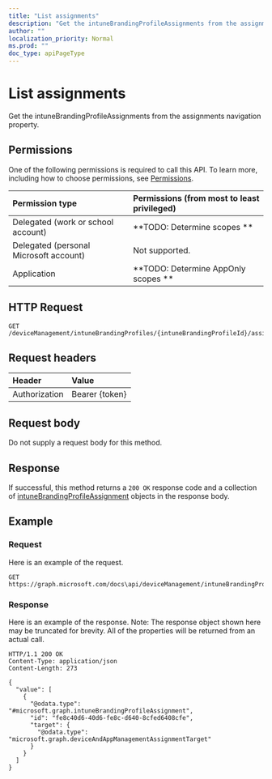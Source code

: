 ```yaml
---
title: "List assignments"
description: "Get the intuneBrandingProfileAssignments from the assignments navigation property."
author: ""
localization_priority: Normal
ms.prod: ""
doc_type: apiPageType
---
```


# List assignments

Get the intuneBrandingProfileAssignments from the assignments navigation property.

## Permissions
One of the following permissions is required to call this API. To learn more, including how to choose permissions, see [Permissions](/concepts/permissions-reference.md).

|Permission type|Permissions (from most to least privileged)|
|:---|:---|
|Delegated (work or school account)|**TODO: Determine scopes **|
|Delegated (personal Microsoft account)|Not supported.|
|Application|**TODO: Determine AppOnly scopes **|

## HTTP Request
<!-- {
  "blockType": "ignored"
}
-->
``` http
GET /deviceManagement/intuneBrandingProfiles/{intuneBrandingProfileId}/assignments
```

## Request headers
|Header|Value|
|:---|:---|
|Authorization|Bearer {token}|

## Request body
Do not supply a request body for this method.

## Response
If successful, this method returns a `200 OK` response code and a collection of [intuneBrandingProfileAssignment](../resources/intunebrandingprofileassignment.md) objects in the response body.

## Example

### Request
Here is an example of the request.
<!-- {
  "blockType": "request",
  "name": "get_intunebrandingprofileassignment"
}
-->
``` http
GET https://graph.microsoft.com/docs\api/deviceManagement/intuneBrandingProfiles/{intuneBrandingProfileId}/assignments
```

### Response
Here is an example of the response. Note: The response object shown here may be truncated for brevity. All of the properties will be returned from an actual call.
<!-- {
  "blockType": "response",
  "truncated": true,
  "@odata.type": "collection(microsoft.graph.intunebrandingprofileassignment)"
}
-->
``` http
HTTP/1.1 200 OK
Content-Type: application/json
Content-Length: 273

{
  "value": [
    {
      "@odata.type": "#microsoft.graph.intuneBrandingProfileAssignment",
      "id": "fe8c40d6-40d6-fe8c-d640-8cfed6408cfe",
      "target": {
        "@odata.type": "microsoft.graph.deviceAndAppManagementAssignmentTarget"
      }
    }
  ]
}
```


